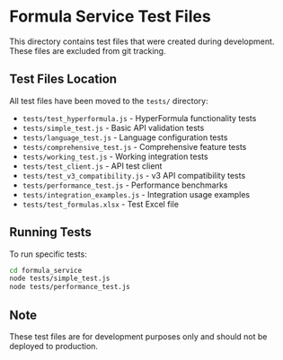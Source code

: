 # Formula Service Test Files

This directory contains test files that were created during development. These files are excluded from git tracking.

## Test Files Location

All test files have been moved to the `tests/` directory:

- `tests/test_hyperformula.js` - HyperFormula functionality tests
- `tests/simple_test.js` - Basic API validation tests
- `tests/language_test.js` - Language configuration tests  
- `tests/comprehensive_test.js` - Comprehensive feature tests
- `tests/working_test.js` - Working integration tests
- `tests/test_client.js` - API test client
- `tests/test_v3_compatibility.js` - v3 API compatibility tests
- `tests/performance_test.js` - Performance benchmarks
- `tests/integration_examples.js` - Integration usage examples
- `tests/test_formulas.xlsx` - Test Excel file

## Running Tests

To run specific tests:

```bash
cd formula_service
node tests/simple_test.js
node tests/performance_test.js
```

## Note

These test files are for development purposes only and should not be deployed to production.